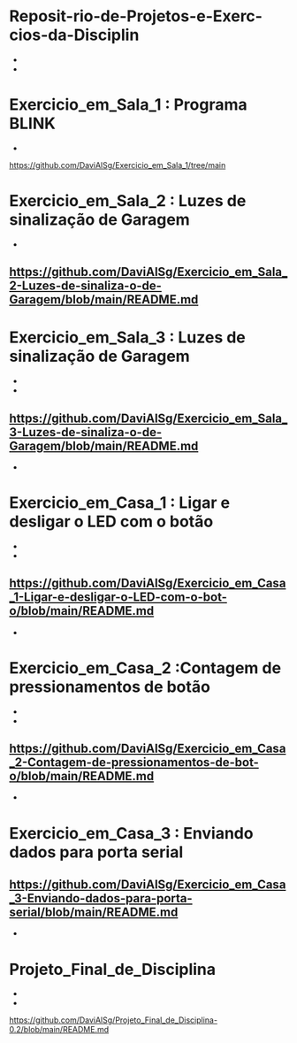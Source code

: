 # Reposit-rio-de-Projetos-e-Exerc-cios-da-Disciplin
-
-
# Exercicio_em_Sala_1 : Programa BLINK
-
https://github.com/DaviAlSg/Exercicio_em_Sala_1/tree/main

# Exercicio_em_Sala_2 : Luzes de sinalização de Garagem
-
https://github.com/DaviAlSg/Exercicio_em_Sala_2-Luzes-de-sinaliza-o-de-Garagem/blob/main/README.md
-
# Exercicio_em_Sala_3 : Luzes de sinalização de Garagem
-
-
https://github.com/DaviAlSg/Exercicio_em_Sala_3-Luzes-de-sinaliza-o-de-Garagem/blob/main/README.md
-
-
# Exercicio_em_Casa_1 : Ligar e desligar o LED com o botão
-
-
https://github.com/DaviAlSg/Exercicio_em_Casa_1-Ligar-e-desligar-o-LED-com-o-bot-o/blob/main/README.md
-
-
# Exercicio_em_Casa_2 :Contagem de pressionamentos de botão
-
-
https://github.com/DaviAlSg/Exercicio_em_Casa_2-Contagem-de-pressionamentos-de-bot-o/blob/main/README.md
-
-
# Exercicio_em_Casa_3 : Enviando dados para porta serial
https://github.com/DaviAlSg/Exercicio_em_Casa_3-Enviando-dados-para-porta-serial/blob/main/README.md
-
-
# Projeto_Final_de_Disciplina
-
-
https://github.com/DaviAlSg/Projeto_Final_de_Disciplina-0.2/blob/main/README.md
